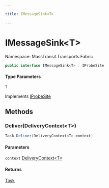 ```yaml
---

title: IMessageSink<T>

---
```


# IMessageSink\<T\>

Namespace: MassTransit.Transports.Fabric

```csharp
public interface IMessageSink<T> : IProbeSite
```

#### Type Parameters

`T`<br/>

Implements [IProbeSite](../../masstransit-abstractions/masstransit/iprobesite)

## Methods

### **Deliver(DeliveryContext\<T\>)**

```csharp
Task Deliver(DeliveryContext<T> context)
```

#### Parameters

`context` [DeliveryContext\<T\>](../masstransit-transports-fabric/deliverycontext-1)<br/>

#### Returns

[Task](https://learn.microsoft.com/en-us/dotnet/api/system.threading.tasks.task)<br/>
